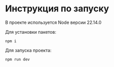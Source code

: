 # Инструкция по запуску

В проекте используется Node версии 22.14.0

Для установки пакетов:

```
npm i
```

Для запуска проекта:

```
npm run dev
```
